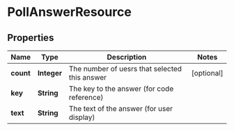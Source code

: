 
# PollAnswerResource

## Properties
Name | Type | Description | Notes
------------ | ------------- | ------------- | -------------
**count** | **Integer** | The number of uesrs that selected this answer |  [optional]
**key** | **String** | The key to the answer (for code reference) | 
**text** | **String** | The text of the answer (for user display) | 



